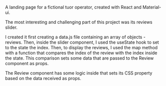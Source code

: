A landing page for a fictional tuor operator, created with React and Material-ui.

The most interesting and challenging part of this project was its reviews slider.

I created it first creating a data.js file containing an array of objects - reviews. 
Then, inside the slider component, I used the useState hook to set to the state the index.
Then, to display the reviews, I used the map method with a function that compares the index of the review with the index inside the state.
This comparison sets some data that are passed to the Review component as props.

The Review component has some logic inside that sets its CSS property based on the data received as props.

